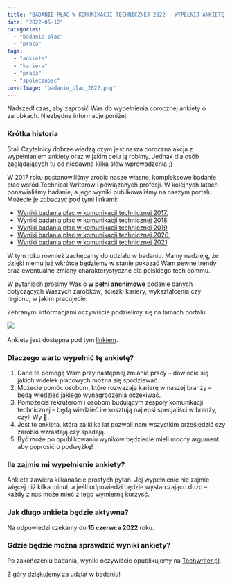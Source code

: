 ```yaml
---
title: "BADANIE PŁAC W KOMUNIKACJI TECHNICZNEJ 2022 – WYPEŁNIJ ANKIETĘ!"
date: "2022-05-12"
categories: 
  - "badanie-plac"
  - "praca"
tags: 
  - "ankieta"
  - "kariera"
  - "praca"
  - "spolecznosc"
coverImage: "badanie_plac_2022.png"
---
```


Nadszedł czas, aby zaprosić Was do wypełnienia corocznej ankiety o zarobkach. Niezbędne informacje poniżej.

### Krótka historia

Stali Czytelnicy dobrze wiedzą czym jest nasza coroczna akcja z wypełnianiem ankiety oraz w jakim celu ją robimy. Jednak dla osób zaglądających tu od niedawna kilka słów wprowadzenia ;)

W 2017 roku postanowiliśmy zrobić nasze własne, kompleksowe badanie płac wśród Technical Writerów i powiązanych profesji. W kolejnych latach ponawialiśmy badanie, a jego wyniki publikowaliśmy na naszym portalu. Możecie je zobaczyć pod tymi linkami:

- [Wyniki badania płac w komunikacji technicznej 2017](http://techwriter.pl/wyniki-badania-plac-w-komunikacji-technicznej/),
- [Wyniki badania płac w komunikacji technicznej 2018](http://techwriter.pl/wyniki-badania-plac-w-komunikacji-technicznej-2018/),
- [Wyniki badania płac w komunikacji technicznej 2019](http://techwriter.pl/wyniki-badania-plac-w-komunikacji-technicznej-2019/),
- [Wyniki badania płac w komunikacji technicznej 2020](http://techwriter.pl/wyniki-badania-plac-w-komunikacji-technicznej-2020/),
- [Wyniki badania płac w komunikacji technicznej 2021](http://techwriter.pl/wyniki-badania-plac-w-komunikacji-technicznej-2021/).

W tym roku również zachęcamy do udziału w badaniu. Mamy nadzieję, że dzięki niemu już wkrótce będziemy w stanie pokazać Wam pewne trendy oraz ewentualne zmiany charakterystyczne dla polskiego tech commu.

W pytaniach prosimy Was o **w pełni anonimowe** podanie danych dotyczących Waszych zarobków, ścieżki kariery, wykształcenia czy regionu, w jakim pracujecie.

Zebranymi informacjami oczywiście podzielimy się na łamach portalu.

[![](images/kliknij-aby-wypełnić-ankietę-2.png)](https://forms.gle/GkgDufeLyd7Qau9VA)

Ankieta jest dostępna pod tym [linkiem](https://forms.gle/GkgDufeLyd7Qau9VA).

### Dlaczego warto wypełnić tę ankietę?

1. Dane te pomogą Wam przy następnej zmianie pracy – dowiecie się jakich widełek płacowych można się spodziewać.
2. Możecie pomóc osobom, które rozważają karierę w naszej branży – będą wiedzieć jakiego wynagrodzenia oczekiwać.
3. Pomożecie rekruterom i osobom budującym zespoły komunikacji technicznej – będą wiedzieć ile kosztują najlepsi specjaliści w branży, czyli Wy 🙂.
4. Jest to ankieta, która za kilka lat pozwoli nam wszystkim prześledzić czy zarobki wzrastają czy spadają.
5. Być może po opublikowaniu wyników będziecie mieli mocny argument aby poprosić o podwyżkę!

### Ile zajmie mi wypełnienie ankiety?

Ankieta zawiera kilkanaście prostych pytań. Jej wypełnienie nie zajmie więcej niż kilka minut, a jeśli odpowiedzi będzie wystarczająco dużo – każdy z nas może mieć z tego wymierną korzyść.

### Jak długo ankieta będzie aktywna?

Na odpowiedzi czekamy do **15 czerwca 2022** roku.

### Gdzie będzie można sprawdzić wyniki ankiety?

Po zakończeniu badania, wyniki oczywiście opublikujemy na [Techwriter.pl](http://techwriter.pl/).

Z góry dziękujemy za udział w badaniu!
